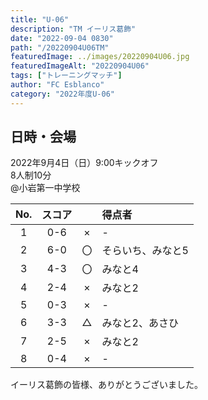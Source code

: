 ```yaml
---
title: "U-06"
description: "TM イーリス葛飾"
date: "2022-09-04 0830"
path: "/20220904U06TM"
featuredImage: ../images/20220904U06.jpg
featuredImageAlt: "20220904U06"
tags: ["トレーニングマッチ"]
author: "FC Esblanco"
category: "2022年度U-06"
---
```


## 日時・会場

2022年9月4日（日）9:00キックオフ<br>
8人制10分<br>
@小岩第一中学校

| No.| スコア |   | 得点者  |
|:--:|:------:|:-:|:--------|
| 1  | 0-6 | × |-|
| 2  | 6-0 | 〇 |そらいち、みなと5|
| 3  | 4-3 | 〇 |みなと4|
| 4  | 2-4 | × |みなと2|
| 5  | 0-3 | × |-|
| 6  | 3-3 | △ |みなと2、あさひ|
| 7  | 2-5 | × |みなと2|
| 8  | 0-4 | × |-|


イーリス葛飾の皆様、ありがとうございました。